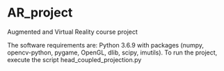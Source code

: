 # AR_project
Augmented and Virtual Reality course project

The software requirements are:
Python 3.6.9 with packages (numpy, opencv-python, pygame, OpenGL, dlib, scipy, imutils).
To run the project, execute the script head_coupled_projection.py
